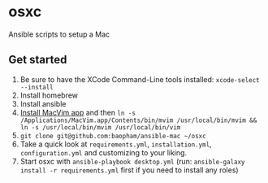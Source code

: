 osxc
=======

Ansible scripts to setup a Mac

## Get started

1. Be sure to have the XCode Command-Line tools installed: `xcode-select --install`
1. Install homebrew
1. Install ansible
1. [Install MacVim app](https://github.com/macvim-dev/macvim/releases) and then `ln -s /Applications/MacVim.app/Contents/bin/mvim /usr/local/bin/mvim && ln -s /usr/local/bin/mvim /usr/local/bin/vim`
1. `git clone git@github.com:baopham/ansible-mac ~/osxc`
1. Take a quick look at `requirements.yml`, `installation.yml`, `configuration.yml` and customizing to your liking.
1. Start osxc with `ansible-playbook desktop.yml` (run: `ansible-galaxy install -r requirements.yml` first if you need to install any roles)


